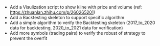 * Add a Visulization script to show kline with price and volume (ref: https://zhuanlan.zhihu.com/p/260265201)
* Add a Backtesting skeleton to support specific algorithm
* Add a simple algorithm to verify the Backtesting skeleton  (2017_to_2020 data for backtesting, 2020_to_2021 data for verification)
* Add more symbols (trading pairs) to verify the robust of strategy to prevent the overfit
